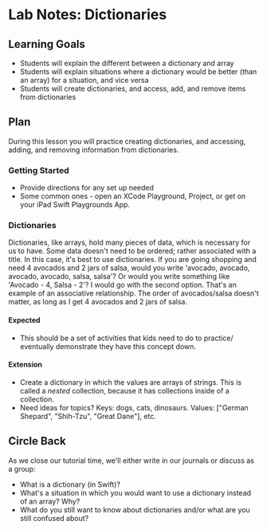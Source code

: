 # Lab Notes: Dictionaries

## Learning Goals

* Students will explain the different between a dictionary and array
* Students will explain situations where a dictionary would be better (than an array) for a situation, and vice versa
* Students will create dictionaries, and access, add, and remove items from dictionaries

## Plan

During this lesson you will practice creating dictionaries, and accessing, adding, and removing information from dictionaries.


### Getting Started

* Provide directions for any set up needed
* Some common ones - open an XCode Playground, Project, or get on your iPad Swift Playgrounds App.

### Dictionaries

Dictionaries, like arrays, hold many pieces of data, which is necessary for us to have. Some data doesn't need to be ordered; rather associated with a title. In this case, it's best to use dictionaries. If you are going shopping and need 4 avocados and 2 jars of salsa, would you write 'avocado, avocado, avocado, avocado, salsa, salsa'? Or would you write something like 'Avocado - 4, Salsa - 2'? I would go with the second option. That's an example of an associative relationship. The order of avocados/salsa doesn't matter, as long as I get 4 avocados and 2 jars of salsa.

#### Expected

* This should be a set of activities that kids need to do to practice/ eventually demonstrate they have this concept down.

#### Extension

* Create a dictionary in which the values are arrays of strings. This is called a _nested_ collection, because it has collections inside of a collection.
* Need ideas for topics? Keys: dogs, cats, dinosaurs. Values: ["German Shepard", "Shih-Tzu", "Great Dane"], etc.


## Circle Back

As we close our tutorial time, we'll either write in our journals or discuss as a group:

- What is a dictionary (in Swift)?
- What's a situation in which you would want to use a dictionary instead of an array? Why?
- What do you still want to know about dictionaries and/or what are you still confused about?
